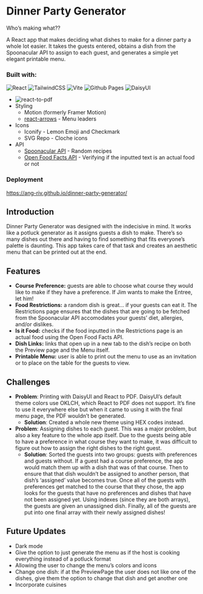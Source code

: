 # Dinner Party Generator

Who’s making what??

A React app that makes deciding what dishes to make for a dinner party a whole lot easier. It takes the guests entered, obtains a dish from the Spoonacular API to assign to each guest, and generates a simple yet elegant printable menu. 

### Built with:
![React](https://img.shields.io/badge/react-%2320232a.svg?style=for-the-badge&logo=react&logoColor=%2361DAFB) ![TailwindCSS](https://img.shields.io/badge/tailwindcss-%2338B2AC.svg?style=for-the-badge&logo=tailwind-css&logoColor=white) ![Vite](https://img.shields.io/badge/vite-%23646CFF.svg?style=for-the-badge&logo=vite&logoColor=white) ![Github Pages](https://img.shields.io/badge/github%20pages-121013?style=for-the-badge&logo=github&logoColor=white) ![DaisyUI](https://img.shields.io/badge/daisyui-5A0EF8?style=for-the-badge&logo=daisyui&logoColor=white)
 - ![react-to-pdf](https://www.npmjs.com/package/react-to-pdf)
 - Styling
	 - Motion (formerly Framer Motion)
	 - [react-arrows](https://www.npmjs.com/package/react-arrows) - Menu leaders
- Icons
	- Iconify - Lemon Emoji and Checkmark
	- SVG Repo - Cloche icons
 - API
	 - [Spoonacular API](https://spoonacular.com/food-api) - Random recipes
	 - [Open Food Facts API](https://openfoodfacts.github.io/openfoodfacts-server/api/) - Verifying if the inputted text is an actual food or not

### Deployment
https://ang-riv.github.io/dinner-party-generator/

## Introduction
Dinner Party Generator was designed with the indecisive in mind. It works like a potluck generator as it assigns guests a dish to make. There’s so many dishes out there and having to find something that fits everyone’s palette is daunting. This app takes care of that task and creates an aesthetic menu that can be printed out at the end.

## Features
- **Course Preference:** guests are able to choose what course they would like to make if they have a preference. If Jim wants to make the Entree, let him!
- **Food Restrictions:** a random dish is great… if your guests can eat it. The Restrictions page ensures that the dishes that are going to be fetched from the Spoonacular API accomodates your guests’ diet, allergies, and/or dislikes.
- **Is it Food:** checks if the food inputted in the Restrictions page is an actual food using the Open Food Facts API.
- **Dish Links:** links that open up in a new tab to the dish’s recipe on both the Preview page and the Menu itself.
- **Printable Menu:** user is able to print out the menu to use as an invitation or to place on the table for the guests to view.


## Challenges
- **Problem**: Printing with DaisyUI and React to PDF. DaisyUI’s default theme colors use OKLCH, which React to PDF does not support. It’s fine to use it everywhere else but when it came to using it with the final menu page, the PDF wouldn’t be generated.
	- **Solution**: Created a whole new theme using HEX codes instead.
- **Problem**: Assigning dishes to each guest. This was a major problem, but also a key feature to the whole app itself. Due to the guests being able to have a preference in what course they want to make, it was difficult to figure out how to assign the right dishes to the right guest.
	- **Solution**: Sorted the guests into two groups: guests with preferences and guests without. If a guest had a course preference, the app would match them up with a dish that was of that course. Then to ensure that that dish wouldn’t be assigned to another person, that dish’s ‘assigned’ value becomes true. Once all of the guests with preferences get matched to the course that they chose, the app looks for the guests that have no preferences and dishes that have not been assigned yet. Using indexes (since they are both arrays), the guests are given an unassigned dish. Finally, all of the guests are put into one final array with their newly assigned dishes!
## Future Updates
- Dark mode
- Give the option to just generate the menu as if the host is cooking everything instead of a potluck format
- Allowing the user to change the menu’s colors and icons
- Change one dish: if at the PreviewPage the user does not like one of the dishes, give them the option to change that dish and get another one
- Incorporate cuisines 
